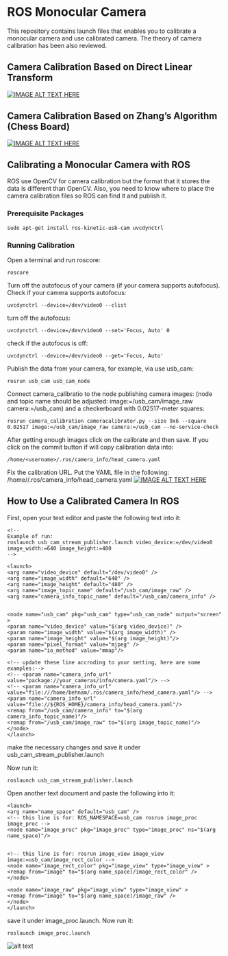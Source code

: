 # ROS Monocular Camera
This repository contains launch files that enables you to calibrate a monocular camera and use calibrated camera.
The theory of camera calibration has been also reviewed.



## Camera Calibration Based on Direct Linear Transform 
[![IMAGE ALT TEXT HERE](https://img.youtube.com/vi/oFZQykvEw14/0.jpg)](https://www.youtube.com/watch?v=oFZQykvEw14)

## Camera Calibration Based on Zhang’s Algorithm (Chess Board)
[![IMAGE ALT TEXT HERE](https://img.youtube.com/vi/hxbQ-F8u08U/0.jpg)](https://www.youtube.com/watch?v=hxbQ-F8u08U)


## Calibrating a Monocular Camera with ROS
ROS use OpenCV for camera calibration but the format that it stores the data is different than OpenCV. Also, you need to know where to place the camera calibration files so ROS can find it and publish it.

### Prerequisite Packages
```
sudo apt-get install ros-kinetic-usb-cam uvcdynctrl
```
### Running Calibration
Open a terminal and run roscore:
```
roscore
```

Turn off the autofocus of your camera (if your camera supports autofocus). Check if your camera supports autofocus:
```
uvcdynctrl --device=/dev/video0 --clist
```
turn off the autofocus:

```
uvcdynctrl --device=/dev/video0 --set='Focus, Auto' 0
```

check if the autofocus is off:
```
uvcdynctrl --device=/dev/video0 --get='Focus, Auto'
```

Publish the data from your camera, for example, via use usb_cam:
```
rosrun usb_cam usb_cam_node
```

Connect camera_calibratio to the node publishing camera images: (node and topic name should be adjusted: image:=/usb_cam/image_raw camera:=/usb_cam) and a checkerboard with 0.02517-meter squares:
```
rosrun camera_calibration cameracalibrator.py --size 9x6 --square 0.02517 image:=/usb_cam/image_raw camera:=/usb_cam --no-service-check
```

After getting enough images click on the calibrate and then save. If you click on the commit button if will copy calibration data into:
```
/home/<username>/.ros/camera_info/head_camera.yaml
```


Fix the calibration URL. Put the YAML file in the following:
/home/<username>/.ros/camera_info/head_camera.yaml
[![IMAGE ALT TEXT HERE](https://img.youtube.com/vi/yAYqt3RpT6c/0.jpg)](https://www.youtube.com/watch?v=yAYqt3RpT6c)



## How to Use a Calibrated Camera In ROS
First, open your text editor and paste the following text into it:
```
<!--
Example of run:
roslaunch usb_cam_stream_publisher.launch video_device:=/dev/video0 image_width:=640 image_height:=480 
-->

<launch>
<arg name="video_device" default="/dev/video0" />
<arg name="image_width" default="640" />
<arg name="image_height" default="480" />
<arg name="image_topic_name" default="/usb_cam/image_raw" />
<arg name="camera_info_topic_name" default="/usb_cam/camera_info" />


<node name="usb_cam" pkg="usb_cam" type="usb_cam_node" output="screen" >
<param name="video_device" value="$(arg video_device)" />
<param name="image_width" value="$(arg image_width)" />
<param name="image_height" value="$(arg image_height)"/>
<param name="pixel_format" value="mjpeg" />
<param name="io_method" value="mmap"/>

<!-- update these line accroding to your setting, here are some examples:--> 
<!-- <param name="camera_info_url" value="package://your_cameras/info/camera.yaml"/> -->
<!-- <param name="camera_info_url" value="file:///home/behnam/.ros/camera_info/head_camera.yaml"/> -->
<param name="camera_info_url" value="file://${ROS_HOME}/camera_info/head_camera.yaml"/> 
<remap from="/usb_cam/camera_info" to="$(arg camera_info_topic_name)"/>
<remap from="/usb_cam/image_raw" to="$(arg image_topic_name)"/>
</node>
</launch>
```

make the necessary changes and save it under usb_cam_stream_publisher.launch

Now run it:
```
roslaunch usb_cam_stream_publisher.launch
```

Open another text document and paste the following into it:
```
<launch>
<arg name="name_space" default="usb_cam" />
<!-- this line is for: ROS_NAMESPACE=usb_cam rosrun image_proc image_proc -->
<node name="image_proc" pkg="image_proc" type="image_proc" ns="$(arg name_space)"/>


<!-- this line is for: rosrun image_view image_view image:=usb_cam/image_rect_color -->
<node name="image_rect_color" pkg="image_view" type="image_view" >
<remap from="image" to="$(arg name_space)/image_rect_color" />
</node>

<node name="image_raw" pkg="image_view" type="image_view" >
<remap from="image" to="$(arg name_space)/image_raw" />
</node>
</launch>
```

save it under image_proc.launch. Now run it:
```
roslaunch image_proc.launch
```


![alt text](https://img.shields.io/badge/license-BSD-blue.svg)



